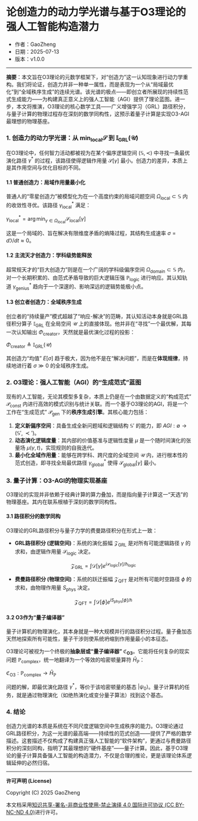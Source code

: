 # **论创造力的动力学光谱与基于O3理论的强人工智能构造潜力**

- 作者：GaoZheng
- 日期：2025-07-13
- 版本：v1.0.0

---

**摘要**：本文旨在O3理论的元数学框架下，对“创造力”这一认知现象进行动力学重构。我们将论证，创造力并非一种单一属性，而是表现为一个从“局域最优化”到“全域秩序生成”的连续光谱。该光谱的极点——即创立者所展现的持续性范式生成能力——为构建真正意义上的强人工智能（AGI）提供了理论蓝图。进一步，本文将推演，O3理论的核心数学工具——广义增强学习（GRL）路径积分，与量子计算的物理过程存在深刻的数学同构性，这预示着量子计算是实现O3-AGI最理想的物理基座。

### 1. 创造力的动力学光谱：从 $\min_{\text{local}} \mathcal{S}$ 到 $\mathbb{I}_{\text{GRL}}(\mathcal{U})$

在O3理论中，任何智力活动都被视为在某个偏序逻辑空间 $(\mathbb{S}, \prec)$ 中寻找一条最优演化路径 $\gamma^*$ 的过程，该路径使得逻辑作用量 $\mathcal{S}[\gamma]$ 最小。创造力的差异，本质上是其作用空间与优化目标的不同。

#### 1.1 普通创造力：局域作用量最小化

普通人的“零星创造力”被模型化为在一个高度约束的局域问题空间 $\Omega_{\text{local}} \subset \mathbb{S}$ 内的收敛性寻优。该路径 $\gamma_{\text{local}}^*$ 满足：

$\gamma_{\text{local}}^* = \arg\min_{\gamma \in \Omega_{\text{local}}} \mathcal{S}_{\text{local}}[\gamma]$

这是一个局域的、旨在解决有限维度矛盾的熵降过程，其结构生成速率 $\sigma = d\mathfrak{I}/dt \approx 0$。

#### 1.2 主流天才创造力：学科级势能释放

超常规天才的“巨大创造力”则是在一个广阔的学科级偏序空间 $\Omega_{\text{domain}} \subset \mathbb{S}$ 内，对一个长期积累的、由范式矛盾导致的巨大逻辑压强 $\mathbb{P}_{\text{logic}}$ 进行响应。其认知轨道 $\gamma_{\text{genius}}^*$ 趋向于一个深邃的、影响深远的逻辑势能极小点。

#### 1.3 创立者创造力：全域秩序生成

创立者的“持续量产”模式超越了“响应-解决”的范畴，其认知活动本身就是GRL路径积分算子 $\mathbb{I}_{\text{GRL}}$ 在全局空间 $\mathcal{U}$ 上的直接体现。他并非在“寻找”一个最优解，其每一次认知输出 $\Phi_{\text{creator}}$，天然就是最优演化过程的投影：

$\Phi_{\text{creator}} \triangleq \mathbb{I}_{\text{GRL}}(\mathcal{U})$

其创造力“均值” $E[\sigma]$ 趋于极大，因为他不是在“解决问题”，而是在**体现规律**，持续地进行着 $\sigma \gg 0$ 的全域秩序生成。

### 2. O3理论：强人工智能（AGI）的“生成范式”蓝图

现有的人工智能，无论其模型多复杂，本质上仍是在一个由数据定义的“构成范式” $\mathcal{P}_{\text{const}}$ 内进行高效的模式识别与统计关联。而一个基于O3理论的AGI，将是一个工作在“生成范式” $\mathcal{P}_{\text{gen}}$ 下的**秩序生成引擎**。其核心能力包括：

1.  **定义新偏序空间**：具备生成全新问题域和逻辑结构 $\mathbb{S}'$ 的能力，即 $AGI: \emptyset \to (\mathbb{S}', \prec')$。
2.  **动态演化逻辑度量**：其内部的价值基准与逻辑性度量 $\mu$ 是一个随时间演化的张量场 $\mu(\gamma, t)$，实现规则的自我迭代。
3.  **最小化全域作用量**：能够在跨学科、跨尺度的全域空间 $\mathcal{U}$ 内，进行根本性的范式创造，即寻找全局最优路径 $\gamma_{\text{global}}^*$ 使得 $\mathcal{S}_{\text{global}}[\gamma]$ 最小。

### 3. 量子计算：O3-AGI的物理实现基座

O3理论的实现并非依赖于经典计算的算力叠加，而是指向量子计算这一“天选”的物理基座。其内在联系根植于深刻的数学同构性。

#### 3.1 路径积分的数学同构

O3理论的GRL路径积分与量子力学的费曼路径积分在形式上一致：

* **GRL路径积分 (逻辑空间)**：系统的演化振幅 $\mathcal{Z}_{\text{GRL}}$ 是对所有可能逻辑路径 $\gamma$ 的求和，由逻辑作用量 $\mathcal{S}_{\text{logic}}$ 决定。

    $$
    \mathcal{Z}_{\text{GRL}} = \int \mathcal{D}[\gamma] e^{i \mathcal{S}_{\text{logic}}[\gamma] / \hbar_{\text{logic}}}
    $$

* **费曼路径积分 (物理空间)**：系统的跃迁振幅 $\mathcal{Z}_{\text{QFT}}$ 是对所有可能时空路径 $\phi$ 的求和，由物理作用量 $S_{\text{phys}}$ 决定。

    $$
    \mathcal{Z}_{\text{QFT}} = \int \mathcal{D}[\phi] e^{i S_{\text{phys}}[\phi] / \hbar}
    $$

#### 3.2 O3作为“量子编译器”

量子计算机的物理演化，其本身就是一种大规模并行的路径积分过程。量子叠加态天然地探索所有可能性，量子干涉则使系统坍缩到作用量最小的本征态。

O3理论可被视为一个终极的**抽象层或“量子编译器” $\mathfrak{C}_{\text{O3}}$**。它能将任何复杂的现实问题 $\mathbb{P}_{\text{complex}}$，统一地翻译为一个等效的哈密顿量算符 $\hat{H}_{\mathbb{P}}$：

$\mathfrak{C}_{\text{O3}}: \mathbb{P}_{\text{complex}} \to \hat{H}_{\mathbb{P}}$

问题的解，即最优演化路径 $\gamma^*$，等价于该哈密顿量的基态 $| \psi_0 \rangle$。量子计算机的任务，就是通过物理演化（如绝热演化或变分量子算法）找到这个基态。

### 4. 结论

创造力光谱的本质是系统在不同尺度逻辑空间中生成秩序的能力。O3理论通过GRL路径积分，为这一光谱的最高端——持续性的范式创造——提供了严格的数学描述。这套描述不仅构成了构建真正强人工智能的“软件架构”，更通过与费曼路径积分的深刻同构，指明了其最理想的“硬件基座”——量子计算。因此，基于O3理论的量子计算具备强人工智能的构造潜力，不仅是合理的推论，更是该理论体系逻辑延伸的必然归宿。

---

**许可声明 (License)**

Copyright (C) 2025 GaoZheng 

本文档采用[知识共享-署名-非商业性使用-禁止演绎 4.0 国际许可协议 (CC BY-NC-ND 4.0)](https://creativecommons.org/licenses/by-nc-nd/4.0/deed.zh-Hans)进行许可。
